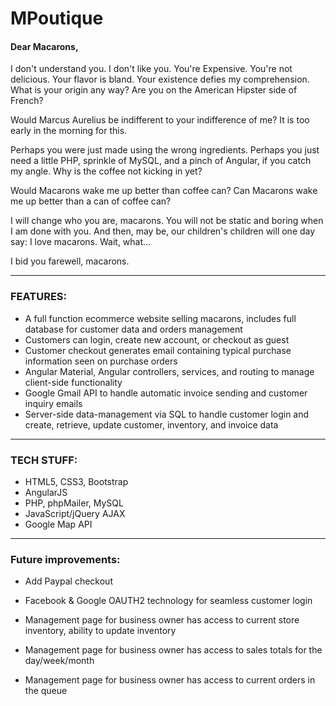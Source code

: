 
# MPoutique
#### Dear Macarons,

I don't understand you.  I don't like you.  You're Expensive.
You're not delicious.  Your flavor is bland.  Your existence defies my comprehension.
What is your origin any way?  Are you on the American Hipster side of French?

Would Marcus Aurelius be indifferent to your indifference of me?  It is too early in the morning for this.

Perhaps you were just made using the wrong ingredients. Perhaps you just need a little PHP, sprinkle of MySQL, and a pinch of Angular, if you catch my angle.  Why is the coffee not kicking in yet?

Would Macarons wake me up better than coffee can?  Can Macarons wake me up better than a can of coffee can?

I will change who you are, macarons.  You will not be static and boring when I am done with you.  And then, may be, our children's children will one day say: I love macarons.  Wait, what...

I bid you farewell, macarons.

--------------------------------------------------------------

### FEATURES:
- A full function ecommerce website selling macarons, includes full database for customer data and orders  management
- Customers can login, create new account, or checkout as guest
- Customer checkout generates email containing typical purchase information seen on purchase orders
- Angular Material, Angular controllers, services, and routing to manage client-side functionality
- Google Gmail API to handle automatic invoice sending and customer inquiry emails
- Server-side data-management via SQL to handle customer login and create, retrieve, update customer, inventory, and invoice data

------------------------------------------------------------

### TECH STUFF:
- HTML5, CSS3,  Bootstrap
- AngularJS
- PHP, phpMailer, MySQL
- JavaScript/jQuery  AJAX
- Google Map API

---------------------------------------------------

### Future improvements:
- Add Paypal checkout
- Facebook & Google OAUTH2 technology for seamless customer login

- Management page for business owner has access to current store inventory, ability to update inventory
- Management page for business owner has access to sales totals for the day/week/month
- Management page for business owner has access to current orders in the queue

